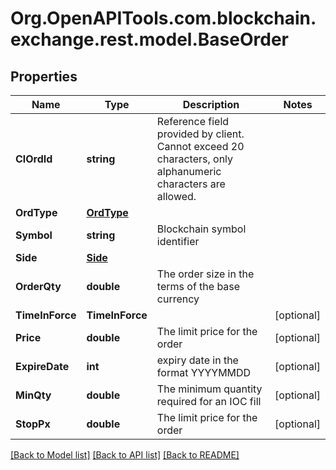 
# Org.OpenAPITools.com.blockchain.exchange.rest.model.BaseOrder

## Properties

Name | Type | Description | Notes
------------ | ------------- | ------------- | -------------
**ClOrdId** | **string** | Reference field provided by client. Cannot exceed 20 characters, only alphanumeric characters are allowed. | 
**OrdType** | [**OrdType**](OrdType.md) |  | 
**Symbol** | **string** | Blockchain symbol identifier | 
**Side** | [**Side**](Side.md) |  | 
**OrderQty** | **double** | The order size in the terms of the base currency | 
**TimeInForce** | **TimeInForce** |  | [optional] 
**Price** | **double** | The limit price for the order | [optional] 
**ExpireDate** | **int** | expiry date in the format YYYYMMDD | [optional] 
**MinQty** | **double** | The minimum quantity required for an IOC fill | [optional] 
**StopPx** | **double** | The limit price for the order | [optional] 

[[Back to Model list]](../README.md#documentation-for-models)
[[Back to API list]](../README.md#documentation-for-api-endpoints)
[[Back to README]](../README.md)

